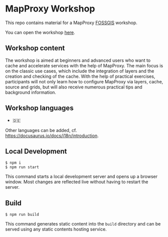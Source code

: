 # MapProxy Workshop

This repo contains material for a MapProxy [FOSSGIS](https://www.fossgis.de) workshop.  

You can open the workshop [here](https://terrestris.github.io/MapProxy_Workshop_Praxiseinsatz).

## Workshop content
The workshop is aimed at beginners and advanced users who want to cache and accelerate services with the help of MapProxy. The main focus is on the classic use cases, which include the integration of layers and the creation and checking of the cache. With the help of practical exercises, participants will not only learn how to configure MapProxy via layers, cache, source and grids, but will also receive numerous practical tips and background information.

## Workshop languages

- 🇩🇪

Other languages can be added, cf. https://docusaurus.io/docs/i18n/introduction.

## Local Development

```
$ npm i
$ npm run start
```

This command starts a local development server and opens up a browser window. Most changes are reflected live without having to restart the server.

## Build

```
$ npm run build
```

This command generates static content into the `build` directory and can be served using any static contents hosting service.
